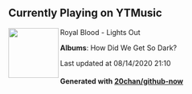 ## Currently Playing on YTMusic

[<img align="left" width="100" src="https://lh3.googleusercontent.com/RGBL_TdrmZHUU4aO_IqCjpc7gPwZJc4141Jz4Cg1ff_0XLkGTZrKTB30YYDC7dB4P4OJP0ybhptVBA2g">](https://music.youtube.com/channel/UCcGxQntsBYoh5ui9wn9Baig)

Royal Blood - Lights Out

**Albums**: How Did We Get So Dark?

Last updated at 08/14/2020 21:10

#### Generated with [20chan/github-now](https://github.com/20chan/github-now)


<!--
**20chan/20chan** is a ✨ _special_ ✨ repository because its `README.md` (this file) appears on your GitHub profile.

Here are some ideas to get you started:

- 🔭 I’m currently working on ...
- 🌱 I’m currently learning ...
- 👯 I’m looking to collaborate on ...
- 🤔 I’m looking for help with ...
- 💬 Ask me about ...
- 📫 How to reach me: ...
- 😄 Pronouns: ...
- ⚡ Fun fact: ...
-->
